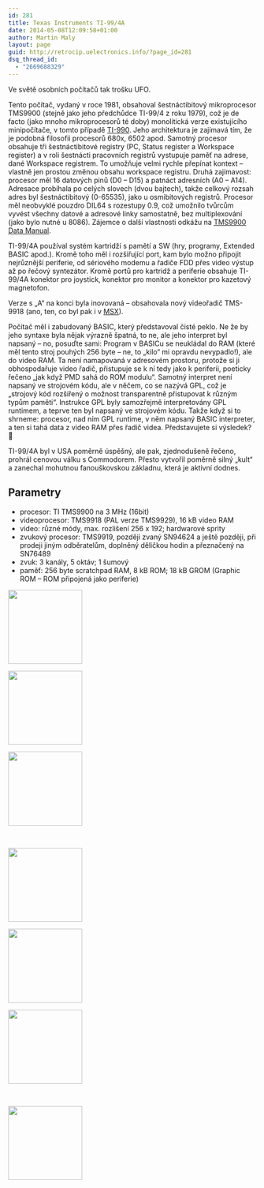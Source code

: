 ```yaml
---
id: 281
title: Texas Instruments TI-99/4A
date: 2014-05-08T12:09:58+01:00
author: Martin Maly
layout: page
guid: http://retrocip.uelectronics.info/?page_id=281
dsq_thread_id:
  - "2669688329"
---
```

Ve světě osobních počítačů tak trošku UFO.

Tento počítač, vydaný v roce 1981, obsahoval šestnáctibitový mikroprocesor TMS9900 (stejně jako jeho předchůdce TI-99/4 z roku 1979), což je de facto (jako mnoho mikroprocesorů té doby) monolitická verze existujícího minipočítače, v tomto případě [TI-990](http://en.wikipedia.org/wiki/TI-990). Jeho architektura je zajímavá tím, že je podobná filosofii procesorů 680x, 6502 apod. Samotný procesor obsahuje tři šestnáctibitové registry (PC, Status register a Workspace register) a v roli šestnácti pracovních registrů vystupuje paměť na adrese, dané Workspace registrem. To umožňuje velmi rychle přepínat kontext &#8211; vlastně jen prostou změnou obsahu workspace registru. Druhá zajímavost: procesor měl 16 datových pinů (D0 &#8211; D15) a patnáct adresních (A0 &#8211; A14). Adresace probíhala po celých slovech (dvou bajtech), takže celkový rozsah adres byl šestnáctibitový (0-65535), jako u osmibitových registrů. Procesor měl neobvyklé pouzdro DIL64 s rozestupy 0.9, což umožnilo tvůrcům vyvést všechny datové a adresové linky samostatně, bez multiplexování (jako bylo nutné u 8086). Zájemce o další vlastnosti odkážu na [TMS9900 Data Manual](http://bitsavers.trailing-edge.com/pdf/ti/TMS9900/TMS9900_DataManual.pdf).

TI-99/4A používal systém kartridží s pamětí a SW (hry, programy, Extended BASIC apod.). Kromě toho měl i rozšiřující port, kam bylo možno připojit nejrůznější periferie, od sériového modemu a řadiče FDD přes video výstup až po řečový syntezátor. Kromě portů pro kartridž a periferie obsahuje TI-99/4A konektor pro joystick, konektor pro monitor a konektor pro kazetový magnetofon.

Verze s &#8222;A&#8220; na konci byla inovovaná &#8211; obsahovala nový videořadič TMS-9918 (ano, ten, co byl pak i v [MSX](http://retrocip.uelectronics.info/msx/ "MSX")).

Počítač měl i zabudovaný BASIC, který představoval čisté peklo. Ne že by jeho syntaxe byla nějak výrazně špatná, to ne, ale jeho interpret byl napsaný &#8211; no, posuďte sami: Program v BASICu se neukládal do RAM (které měl tento stroj pouhých 256 byte &#8211; ne, to &#8222;kilo&#8220; mi opravdu nevypadlo!), ale do video RAM. Ta není namapovaná v adresovém prostoru, protože si ji obhospodařuje video řadič, přistupuje se k ní tedy jako k periferii, poeticky řečeno &#8222;jak když PMD sahá do ROM modulu&#8220;. Samotný interpret není napsaný ve strojovém kódu, ale v něčem, co se nazývá GPL, což je &#8222;strojový kód rozšířený o možnost transparentně přistupovat k různým typům paměti&#8220;. Instrukce GPL byly samozřejmě interpretovány GPL runtimem, a teprve ten byl napsaný ve strojovém kódu. Takže když si to shrneme: procesor, nad ním GPL runtime, v něm napsaný BASIC interpreter, a ten si tahá data z video RAM přes řadič videa. Představujete si výsledek? 🙂

TI-99/4A byl v USA poměrně úspěšný, ale pak, zjednodušeně řečeno, prohrál cenovou válku s Commodorem. Přesto vytvořil poměrně silný &#8222;kult&#8220; a zanechal mohutnou fanouškovskou základnu, která je aktivní dodnes.

## Parametry

  * procesor: TI TMS9900 na 3 MHz (16bit)
  * videoprocesor: TMS9918 (PAL verze TMS9929), 16 kB video RAM
  * video: různé módy, max. rozlišení 256 x 192; hardwarové sprity
  * zvukový procesor: TMS9919, později zvaný SN94624 a ještě později, při prodeji jiným odběratelům, doplněný děličkou hodin a přeznačený na SN76489
  * zvuk: 3 kanály, 5 oktáv; 1 šumový
  * paměť: 256 byte scratchpad RAM, 8 kB ROM; 18 kB GROM (Graphic ROM &#8211; ROM připojená jako periferie)

<div id='gallery-26' class='gallery galleryid-281 gallery-columns-3 gallery-size-thumbnail gallery1'>
  <dl class="gallery-item">
    <dt class="gallery-icon">
      <a href="http://retrocip.cz/wp-content/uploads/sites/6/2014/05/IMG_20140507_201716.jpg" title="" class="highslide" onclick="return hs.expand(this,{captionId:'caption275'})"><img src="http://retrocip.cz/wp-content/uploads/sites/6/2014/05/IMG_20140507_201716-150x150.jpg" width="150" height="150" alt="" /></a>
    </dt>
  </dl>
  
  <dl class="gallery-item">
    <dt class="gallery-icon">
      <a href="http://retrocip.cz/wp-content/uploads/sites/6/2014/05/IMG_20140507_202019.jpg" title="" class="highslide" onclick="return hs.expand(this,{captionId:'caption277'})"><img src="http://retrocip.cz/wp-content/uploads/sites/6/2014/05/IMG_20140507_202019-150x150.jpg" width="150" height="150" alt="" /></a>
    </dt>
  </dl>
  
  <dl class="gallery-item">
    <dt class="gallery-icon">
      <a href="http://retrocip.cz/wp-content/uploads/sites/6/2014/05/IMG_20140507_202045.jpg" title="" class="highslide" onclick="return hs.expand(this,{captionId:'caption276'})"><img src="http://retrocip.cz/wp-content/uploads/sites/6/2014/05/IMG_20140507_202045-150x150.jpg" width="150" height="150" alt="" /></a>
    </dt>
  </dl>
  
  <br style="clear: both" />
  
  <dl class="gallery-item">
    <dt class="gallery-icon">
      <a href="http://retrocip.cz/wp-content/uploads/sites/6/2014/05/IMG_20140507_201741.jpg" title="" class="highslide" onclick="return hs.expand(this,{captionId:'caption274'})"><img src="http://retrocip.cz/wp-content/uploads/sites/6/2014/05/IMG_20140507_201741-150x150.jpg" width="150" height="150" alt="" /></a>
    </dt>
  </dl>
  
  <dl class="gallery-item">
    <dt class="gallery-icon">
      <a href="http://retrocip.cz/wp-content/uploads/sites/6/2014/05/IMG_20140507_201827.jpg" title="" class="highslide" onclick="return hs.expand(this,{captionId:'caption280'})"><img src="http://retrocip.cz/wp-content/uploads/sites/6/2014/05/IMG_20140507_201827-150x150.jpg" width="150" height="150" alt="" /></a>
    </dt>
  </dl>
  
  <dl class="gallery-item">
    <dt class="gallery-icon">
      <a href="http://retrocip.cz/wp-content/uploads/sites/6/2014/05/IMG_20140507_201923.jpg" title="" class="highslide" onclick="return hs.expand(this,{captionId:'caption279'})"><img src="http://retrocip.cz/wp-content/uploads/sites/6/2014/05/IMG_20140507_201923-150x150.jpg" width="150" height="150" alt="" /></a>
    </dt>
  </dl>
  
  <br style="clear: both" />
  
  <dl class="gallery-item">
    <dt class="gallery-icon">
      <a href="http://retrocip.cz/wp-content/uploads/sites/6/2014/05/IMG_20140507_202006.jpg" title="" class="highslide" onclick="return hs.expand(this,{captionId:'caption278'})"><img src="http://retrocip.cz/wp-content/uploads/sites/6/2014/05/IMG_20140507_202006-150x150.jpg" width="150" height="150" alt="" /></a>
    </dt>
  </dl>
  
  <br style='clear: both' />
</div>